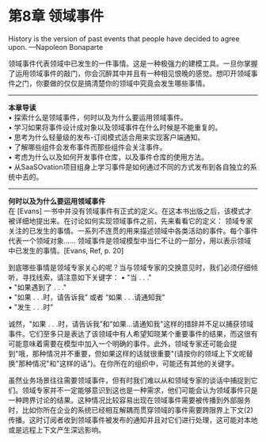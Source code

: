 第8章 领域事件
============

History is the version of past events that people have decided to agree upon. 
                                                                            —Napoleon Bonaparte

领域事件代表领域中已发生的一件事情。这是一种极强力的建模工具。一旦你掌握了运用领域事件的敲门，你会沉醉其中并且有一种相见恨晚的感觉。想叩开领域事件之门，你要做的仅仅是搞清楚你的领域中究竟会发生哪些事情。

***

**本章导读**  
• 探索什么是领域事件，何时以及为什么要运用领域事件。  
• 学习如果将事件设计成对象以及领域事件在什么时候是不能重复的。  
• 思考为什么轻量级的发布-订阅模式适合用来实现客户端通知。  
• 了解哪些组件会发布事件而那些组件会关注事件。  
• 考虑为什么以及如何开发事件仓库，以及事件仓库的使用方法。  
• 从SaaSOvation项目组身上学习事件是如何通过不同的方式发布到各自独立的系统中去的。  

***

**何时以及为什么要运用领域事件**   
在 [Evans] 一书中并没有领域事件有正式的定义。在这本书出版之后，该模式才被详细地提出来。在讨论如何实现领域事件之前，先来看看它的定义：
领域专家关注的已发生的事情。一系列不连贯的用来描述领域中各类活动的事件。每个事件代表一个领域对象…… 领域事件是领域模型中当仁不让的一部分，用以表示领域中已发生的事情。[Evans, Ref, p. 20]


到底哪些事情是领域专家关心的呢？当与领域专家的交换意见时，我们必须仔细倾听，寻找线索，请注意如下关键字：
• "当 . . ."  
• "如果遇到了 . . ."  
• "如果 . . .时，请告诉我” 或者 “如果 . . .请通知我"  
• "发生 . . .时"

诚然，"如果 . . .时，请告诉我”和“如果...请通知我"这样的措辞并不足以捕获领域事件。它们至多只是表达了该领域中有人希望知晓某个重要事件的结果，而这很有可能意味着需要在模型中加入一个明确的事件。此外，领域专家还可能会提到"哦，那种情况并不重要，但如果这样的话就很重要"(请按你的领域上下文呢替换"那种情况"和"这样的话")。在你所在的组织中，可能还有其他的关键字。

虽然业务场景往往需要领域事件，但有时我们难以从和领域专家的谈话中捕捉到它们。领域专家并不一定能够意识到这也是一种需求，他们可能会认为领域事件只是一种跨界讨论的结果。这种情况比较容易出现在领域事件需要被传播到外部服务时，比如你所在企业的系统已经相互解耦而贯穿领域的事件需要跨限界上下文(2)传播。这时订阅者收到领域事件被发布的通知并且对它们进行处理，这可能对本地或是远程上下文产生深远影响。
